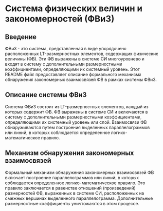 # Система физических величин и закономерностей (ФВиЗ)

## Введение
ФВиЗ - это система, представленная в виде упорядочено расположенных LT-размерностных элементов, содержащих физические величины (ФВ). Эти ФВ выражены в системе СИ многоуровнево и входят в систему с дополнительными размерностными коэффициентами, определяющими их системный уровень. Этот README файл предоставляет описание формального механизма обнаружения закономерных взаимосвязей ФВ в рамках системы ФВиЗ.

## Описание системы ФВиЗ
Система ФВиЗ состоит из LT-размерностных элементов, каждый из которых содержит ФВ. ФВ выражены в системе СИ и включаются в систему с дополнительными размерностными коэффициентами, определяющими их системный уровень или слой. Взаимосвязи ФВ обнаруживаются путем построения выделенных параллелограммов или линий, в которых соблюдается определенное логико-математическое правило.

## Механизм обнаружения закономерных взаимосвязей
Формальный механизм обнаружения закономерных взаимосвязей ФВ включает построение параллелограммов или линий, в которых соблюдается определенное логико-математическое правило. Это правило заключается в равенстве отношений (произведений) размерностей ФВ, выраженных в системе СИ, расположенных на смежных вершинах выделенного параллелограмма. Дополнительные размерностные коэффициенты уничтожаются в этом процессе.